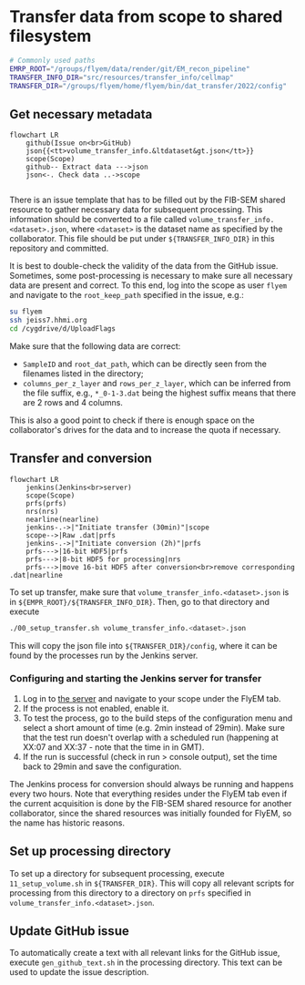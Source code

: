 # Transfer data from scope to shared filesystem

```bash
# Commonly used paths
EMRP_ROOT="/groups/flyem/data/render/git/EM_recon_pipeline"
TRANSFER_INFO_DIR="src/resources/transfer_info/cellmap"
TRANSFER_DIR="/groups/flyem/home/flyem/bin/dat_transfer/2022/config"
```

## Get necessary metadata
```mermaid
flowchart LR
    github(Issue on<br>GitHub)
    json{{<tt>volume_transfer_info.&ltdataset&gt.json</tt>}}
    scope(Scope)
    github-- Extract data --->json
    json<-. Check data ..->scope
    
```
There is an issue template that has to be filled out by the FIB-SEM shared resource to gather necessary data for subsequent processing. This information should be converted to a file called `volume_transfer_info.<dataset>.json`, where `<dataset>` is the dataset name as specified by the collaborator. This file should be put under `${TRANSFER_INFO_DIR}` in this repository and committed.

It is best to double-check the validity of the data from the GitHub issue. Sometimes, some post-processing is necessary to make sure all necessary data are present and correct. To this end, log into the scope as user `flyem` and navigate to the `root_keep_path` specified in the issue, e.g.:
```bash
su flyem
ssh jeiss7.hhmi.org
cd /cygdrive/d/UploadFlags
```
Make sure that the following data are correct:
* `SampleID` and `root_dat_path`, which can be directly seen from the filenames listed in the directory;
* `columns_per_z_layer` and `rows_per_z_layer`, which can be inferred from the file suffix, e.g., `*_0-1-3.dat` being the highest suffix means that there are 2 rows and 4 columns.

This is also a good point to check if there is enough space on the collaborator's drives for the data and to increase the quota if necessary.

## Transfer and conversion
```mermaid
flowchart LR
    jenkins(Jenkins<br>server)
    scope(Scope)
    prfs(prfs)
    nrs(nrs)
    nearline(nearline)
    jenkins-.->|"Initiate transfer (30min)"|scope
    scope-->|Raw .dat|prfs
    jenkins-.->|"Initiate conversion (2h)"|prfs
    prfs--->|16-bit HDF5|prfs
    prfs--->|8-bit HDF5 for processing|nrs
    prfs--->|move 16-bit HDF5 after conversion<br>remove corresponding .dat|nearline
```
To set up transfer, make sure that `volume_transfer_info.<dataset>.json` is in `${EMPR_ROOT}/${TRANSFER_INFO_DIR}`. Then, go to that directory and execute
```bash
./00_setup_transfer.sh volume_transfer_info.<dataset>.json
```
This will copy the json file into `${TRANSFER_DIR}/config`, where it can be found by the processes run by the Jenkins server.

### Configuring and starting the Jenkins server for transfer
1. Log in to [the server](https://jenkins.int.janelia.org) and navigate to your scope under the FlyEM tab.
2. If the process is not enabled, enable it.
3. To test the process, go to the build steps of the configuration menu and select a short amount of time (e.g. 2min instead of 29min). Make sure that the test run doesn't overlap with a scheduled run (happening at XX:07 and XX:37 - note that the time in in GMT).
4. If the run is successful (check in run > console output), set the time back to 29min and save the configuration.

The Jenkins process for conversion should always be running and happens every two hours. Note that everything resides under the FlyEM tab even if the current acquisition is done by the FIB-SEM shared resource for another collaborator, since the shared resources was initially founded for FlyEM, so the name has historic reasons.

## Set up processing directory
To set up a directory for subsequent processing, execute `11_setup_volume.sh` in `${TRANSFER_DIR}`. This will copy all relevant scripts for processing from this directory to a directory on `prfs` specified in `volume_transfer_info.<dataset>.json`.

## Update GitHub issue
To automatically create a text with all relevant links for the GitHub issue, execute `gen_github_text.sh` in the processing directory. This text can be used to update the issue description.
